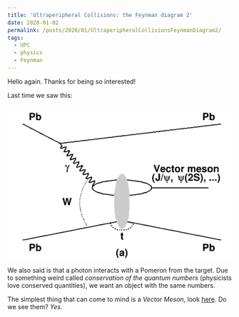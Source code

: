 ```yaml
---
title: 'Ultraperipheral Collisions: the Feynman diagram 2'
date: 2020-01-02
permalink: /posts/2020/01/UltraperipheralCollisionsFeynmanDiagram2/
tags:
  - UPC
  - physics
  - Feynman
---
```


Hello again. Thanks for being so interested!

Last time we saw this:

![Typical UPC Feynman diagram](images/UPC/VectorMeson.png)

We also said is that a photon interacts with a Pomeron from the target. Due to something weird called *conservation of the quantum numbers* (physicists love conserved quantities), we want an object with the same numbers.

The simplest thing that can come to mind is a *Vector Meson*, look [here](https://en.wikipedia.org/wiki/Vector_meson). Do we see them? *Yes*. 

